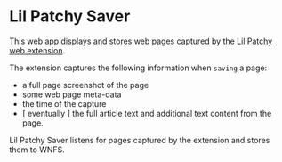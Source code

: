 # Lil Patchy Saver

This web app displays and stores web pages captured by the [Lil Patchy web extension](https://github.com/therealjeffg/lil-patchy).

The extension captures the following information when `saving` a page:

* a full page screenshot of the page
* some web page meta-data 
* the time of the capture
* [ eventually ] the full article text and additional text content from the page.

Lil Patchy Saver listens for pages captured by the extension and stores them to WNFS.